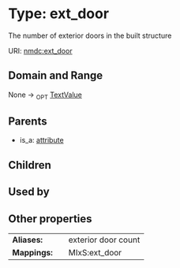 
# Type: ext_door


The number of exterior doors in the built structure

URI: [nmdc:ext_door](https://microbiomedata/meta/ext_door)


## Domain and Range

None ->  <sub>OPT</sub> [TextValue](TextValue.md)

## Parents

 *  is_a: [attribute](attribute.md)

## Children


## Used by


## Other properties

|  |  |  |
| --- | --- | --- |
| **Aliases:** | | exterior door count |
| **Mappings:** | | MIxS:ext_door |

